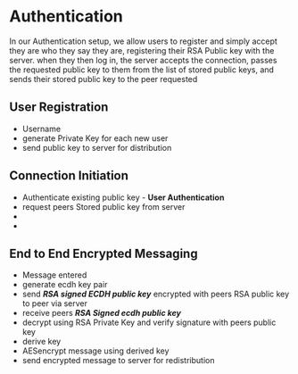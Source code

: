 # Authentication
In our Authentication setup, we allow users to register and simply accept they are who they say they are, registering their RSA Public key with the server.
when they then log in, the server accepts the connection, passes the requested public key to them from the list of stored public keys, and sends their stored public key to the peer requested


## User Registration
- Username
- generate Private Key for each new user
- send public key to server for distribution

## Connection Initiation
- Authenticate existing public key - **User Authentication**
- request peers Stored public key from server
- 
- 

## End to End Encrypted Messaging
- Message entered
- generate ecdh key pair
- send _**RSA signed ECDH public key**_ encrypted with peers RSA public key to peer via server
- receive peers **_RSA Signed ecdh public key_**
- decrypt using RSA Private Key and verify signature with peers public key
- derive key
- AESencrypt message using derived key
- send encrypted message to server for redistribution


